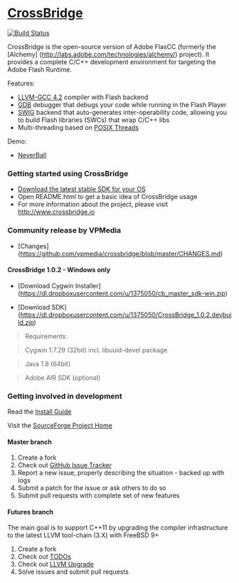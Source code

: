 # [CrossBridge](http://www.crossbridge.io) 

[![Build Status](https://travis-ci.org/vpmedia/crossbridge.svg?branch=master)](https://travis-ci.org/vpmedia/crossbridge)

CrossBridge is the open-source version of Adobe FlasCC (formerly the [Alchemy] (http://labs.adobe.com/technologies/alchemy/) project). 
It provides a complete C/C++ development environment for targeting the Adobe Flash Runtime.  

Features:

* [LLVM-GCC 4.2](http://llvm.org) compiler with Flash backend
* [GDB](http://www.sourceware.org/gdb) debugger that debugs your code while running in the Flash Player
* [SWIG](http://www.swig.org) backend that auto-generates inter-operability code, allowing you to build Flash libraries (SWCs) that wrap C/C++ libs
* Multi-threading based on [POSIX Threads](https://en.wikipedia.org/wiki/POSIX_Threads)

Demo:
* [NeverBall](http://www.cmodule.org/neverball/)

### Getting started using CrossBridge

* [Download the latest stable SDK for your OS](http://sourceforge.net/projects/crossbridge/files/)
* Open README.html to get a basic idea of CrossBridge usage
* For more information about the project, please visit http://www.crossbridge.io

### Community release by VPMedia

* [Changes] (https://github.com/vpmedia/crossbridge/blob/master/CHANGES.md)

#### CrossBridge 1.0.2 - Windows only

* [Download Cygwin Installer] (https://dl.dropboxusercontent.com/u/1375050/cb_master_sdk-win.zip)

* [Download SDK] (https://dl.dropboxusercontent.com/u/1375050/CrossBridge_1.0.2.devbuild.zip)

> Requirements:

> Cygwin 1.7.29 (32bit) incl. libuuid-devel package

> Java 1.8 (64bit) 

> Adobe AIR SDK (optional)

### Getting involved in development 

Read the [Install Guide](https://github.com/vpmedia/crossbridge/blob/master/INSTALL.md)

Visit the [SourceForge Project Home](https://sourceforge.net/projects/crossbridge-community/)

#### Master branch

1. Create a fork
1. Check out [GitHub Issue Tracker](https://github.com/vpmedia/crossbridge/issues/)
1. Report a new issue, properly describing the situation - backed up with logs
1. Submit a patch for the issue or ask others to do so
1. Submit pull requests with complete set of new features

#### Futures branch

The main goal is to support C++11 by upgrading the compiler infrastructure to the latest LLVM tool-chain (3.X) with FreeBSD 9+

1. Create a fork
1. Check out [TODOs](https://github.com/vpmedia/crossbridge/blob/futures/TODO.md)
1. Check out [LLVM Upgrade](https://github.com/vpmedia/crossbridge/blob/futures/LLVM_UPGRADE.md)
1. Solve issues and submit pull requests

